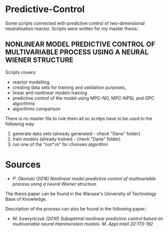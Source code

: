 # Predictive-Control
Some scripts connected with predictive control of two-dimensional neutralisation reactor. Scripts were written
for my master thesis:
## NONLINEAR MODEL PREDICTIVE CONTROL OF MULTIVARIABLE PROCESS USING A NEURAL WIENER STRUCTURE
Scripts covers:
* reactor modelling,
* creating data sets for training and validation purposes,
* linear and nonlinear models training
* predictive control of the model using MPC-NO, MPC-NPSL and GPC algorithms
* algorithms comparison

There is no master file to rule them all so scritps have to be used in the following way:
1. generate data sets (already generated - check "Dane" folder)
2. train models (already trained - check "Dane" folder)
3. run one of the "run*.m" for choosen algorithm

# Sources
* _P. Okoński (2018) Nonlinear model predictive control of multivariable process using a neural Wiener structure._

The thesis paper can be found in the Warsaw's University of Technology Base of Knowledge.

Description of the process can also be found in the following paper:
* _M. Ławryńczuk (2010) Suboptimal nonlinear predictive control based on multivariable neural Hammerstein models. M. Appl Intell 32:173-192_
